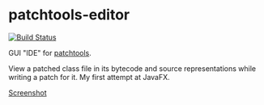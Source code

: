 patchtools-editor
=================

[![Build Status](http://ci.yawk.at/job/patchtools-editor/badge/icon)](http://ci.yawk.at/job/patchtools-editor/)

GUI "IDE" for [patchtools](https://github.com/thinkofdeath/patchtools).

View a patched class file in its bytecode and source representations while writing a patch for it. My first attempt at JavaFX.

[Screenshot](http://s.yawk.at/AWtg)